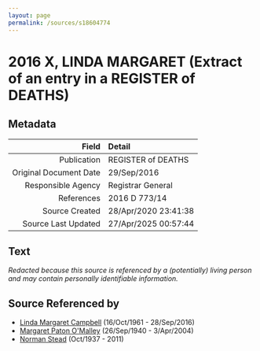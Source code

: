 ```yaml
---
layout: page
permalink: /sources/s18604774
---
```


# 2016 X, LINDA MARGARET (Extract of an entry in a REGISTER of DEATHS)

## Metadata
Field | Detail
---:|:---
Publication | REGISTER of DEATHS
Original Document Date | 29/Sep/2016
Responsible Agency | Registrar General
References | 2016 D 773/14
Source Created | 28/Apr/2020 23:41:38
Source Last Updated | 27/Apr/2025 00:57:44

## Text

_Redacted because this source is referenced by a (potentially) living person and may contain personally identifiable information._

## Source Referenced by

* [Linda Margaret Campbell](../people/@76650284@-linda-margaret-campbell-b1961-10-16-d2016-9-28.md) (16/Oct/1961 - 28/Sep/2016)
* [Margaret Paton O'Malley](../people/@46723082@-margaret-paton-o'malley-b1940-9-26-d2004-4-3.md) (26/Sep/1940 - 3/Apr/2004)
* [Norman Stead](../people/@69808462@-norman-stead-b1937-10-d2011.md) (Oct/1937 - 2011)
